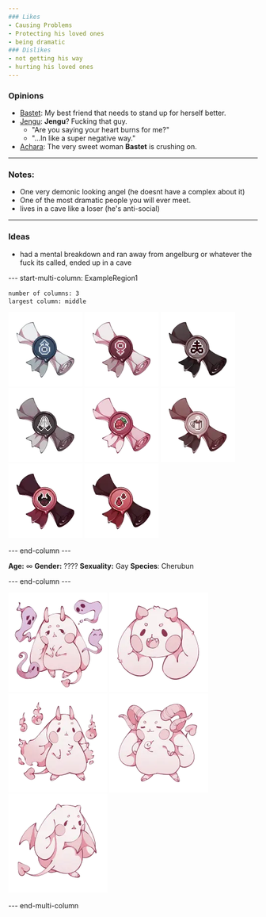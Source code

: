 ```yaml
---
### Likes
- Causing Problems
- Protecting his loved ones
- being dramatic
### Dislikes
- not getting his way
- hurting his loved ones
---
```

### Opinions
- [Bastet](Bastet.md): My best friend that needs to stand up for herself better.
- [Jengu](Jengu.md): **Jengu**? Fucking that guy.
	- "Are you saying your heart burns for me?"
	- "...In like a super negative way."
- [Achara](Achara.md): The very sweet woman **Bastet** is crushing on.
---
### Notes:
- One very demonic looking angel (he doesnt have a complex about it)
- One of the most dramatic people you will ever meet.
- lives in a cave like a loser (he's anti-social)
---
### Ideas
- had a mental breakdown and ran away from angelburg or whatever the fuck its called, ended up in a cave

--- start-multi-column: ExampleRegion1  
```column-settings  
number of columns: 3
largest column: middle  
```

![50](Icons/Titles/he-him.webp)  ![50](Icons/Titles/she-her.webp) 
![50](Icons/Titles/preist-of-sulfer.webp) ![50](Icons/Titles/faithful.webp) 
![50](Icons/Titles/sweets-lover.webp) ![50](Icons/Titles/coffee-addict.webp) 
![50](Icons/Titles/sinner.webp) ![50](Icons/Titles/bloodthirsty.webp)  

--- end-column ---

**Age:** ∞
**Gender:** ???? 
**Sexuality:** Gay
**Species**: Cherubun

--- end-column ---

![100](Icons/Traits/spirit-motes.webp)
![100](Icons/Traits/fangs.webp)
![100](Icons/Traits/hellfire.webp)
![100](Icons/Traits/grand-horn.webp)
![100](Icons/Traits/bat-wings.webp)

--- end-multi-column
